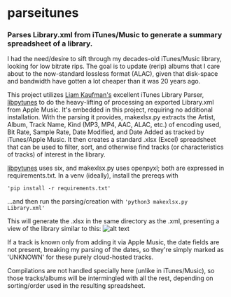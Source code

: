 # parseitunes
### Parses Library.xml from iTunes/Music to generate a summary spreadsheet of a library.

I had the need/desire to sift through my decades-old iTunes/Music library, looking for low bitrate rips. The goal is to update (rerip) albums that I care about to the now-standard lossless format (ALAC), given that disk-space and bandwidth have gotten a lot cheaper than it was 20 years ago.

This project utilizes [Liam Kaufman's](https://github.com/liamks) excellent iTunes Library Parser, [libpytunes](https://github.com/liamks/libpytunes) to do the heavy-lifting of processing an exported Library.xml from Apple Music. It's embedded in this project, requiring no additional installation. With the parsing it provides, makexlsx.py extracts the Artist, Album, Track Name, Kind (MP3, MP4, AAC, ALAC, etc.) of encoding used, Bit Rate, Sample Rate, Date Modified, and Date Added as tracked by iTunes/Apple Music. It then creates a standard .xlsx (Excel) spreadsheet that can be used to filter, sort, and otherwise find tracks (or characteristics of tracks) of interest in the library.

[libpytunes](https://github.com/liamks/libpytunes) uses six, and makexlsx.py uses openpyxl; both are expressed in requirements.txt. In a venv (ideally), install the prereqs with 
```
'pip install -r requirements.txt'
```
...and then run the parsing/creation with 
```'python3 makexlsx.py Library.xml'``` 

This will generate the .xlsx in the same directory as the .xml, presenting a view of the library similar to this:
![alt text](https://github.com/kenkl/parseituneslib/blob/aff4ad9002b30c46b9e183ff82051d6bbb7a5a8a/sssample.jpg "spreadsheet sample")

If a track is known only from adding it via Apple Music, the date fields are not present, breaking my parsing of the dates, so they're simply marked as 'UNKNOWN' for these purely cloud-hosted tracks. 

Compilations are not handled specially here (unlike in iTunes/Music), so those tracks/albums will be intermingled with all the rest, depending on sorting/order used in the resulting spreadsheet.
